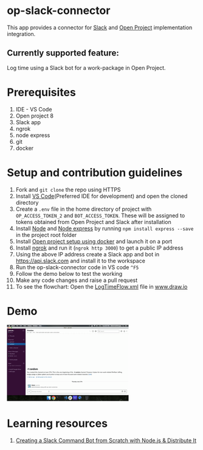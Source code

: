 # op-slack-connector
This app provides a connector for [Slack](https://api.slack.com/) and [Open Project](http://docs.openproject.org/apiv3-doc/) implementation integration.

## Currently supported feature:
Log time using a Slack bot for a work-package in Open Project.

# Prerequisites
1. IDE - VS Code
2. Open project 8
3. Slack app
4. ngrok
5. node express
6. git
7. docker

# Setup and contribution guidelines
1. Fork and `git clone` the repo using HTTPS
2. Install [VS Code](https://code.visualstudio.com/Download)(Preferred IDE for development) and open the cloned directory
3. Create a `.env` file in the home directory of project with `OP_ACCESS_TOKEN_2` and `BOT_ACCESS_TOKEN`. These will be assigned to tokens obtained from Open Project and Slack after installation
4. Install [Node](https://nodejs.org/en/download/) and [Node express](https://expressjs.com/) by running `npm install express --save` in the project root folder
5. Install [Open project setup using docker](https://www.openproject.org/docker/) and launch it on a port
6. Install [ngrok](https://ngrok.com/download) and run it (`ngrok http 3000`) to get a public IP address
7. Using the above IP address create a Slack app and bot in https://api.slack.com and install it to the workspace
8. Run the op-slack-connector code in VS code `^F5`
9. Follow the demo below to test the working
10. Make any code changes and raise a pull request
11. To see the flowchart: Open the [LogTimeFlow.xml](LogTimeFlow.xml) file in www.draw.io

# Demo
![Demo](demo_op_slack_connector.gif)

# Learning resources
1. [Creating a Slack Command Bot from Scratch with Node.js & Distribute It](https://tutorials.botsfloor.com/creating-a-slack-command-bot-from-scratch-with-node-js-distribute-it-25cf81f51040)
